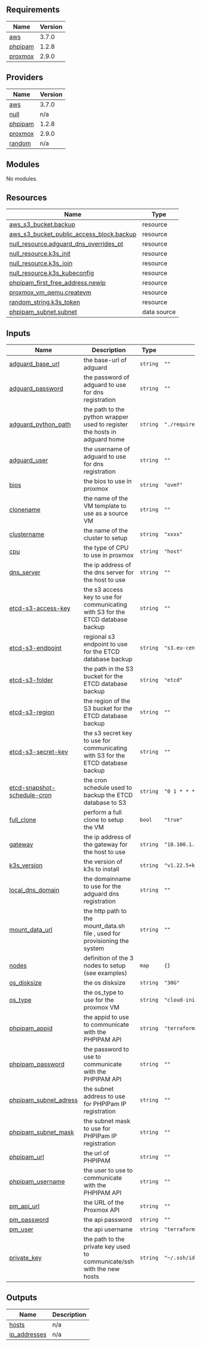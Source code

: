 ## Requirements

| Name | Version |
|------|---------|
| <a name="requirement_aws"></a> [aws](#requirement\_aws) | 3.7.0 |
| <a name="requirement_phpipam"></a> [phpipam](#requirement\_phpipam) | 1.2.8 |
| <a name="requirement_proxmox"></a> [proxmox](#requirement\_proxmox) | 2.9.0 |

## Providers

| Name | Version |
|------|---------|
| <a name="provider_aws"></a> [aws](#provider\_aws) | 3.7.0 |
| <a name="provider_null"></a> [null](#provider\_null) | n/a |
| <a name="provider_phpipam"></a> [phpipam](#provider\_phpipam) | 1.2.8 |
| <a name="provider_proxmox"></a> [proxmox](#provider\_proxmox) | 2.9.0 |
| <a name="provider_random"></a> [random](#provider\_random) | n/a |

## Modules

No modules.

## Resources

| Name | Type |
|------|------|
| [aws_s3_bucket.backup](https://registry.terraform.io/providers/hashicorp/aws/3.7.0/docs/resources/s3_bucket) | resource |
| [aws_s3_bucket_public_access_block.backup](https://registry.terraform.io/providers/hashicorp/aws/3.7.0/docs/resources/s3_bucket_public_access_block) | resource |
| [null_resource.adguard_dns_overrides_pt](https://registry.terraform.io/providers/hashicorp/null/latest/docs/resources/resource) | resource |
| [null_resource.k3s_init](https://registry.terraform.io/providers/hashicorp/null/latest/docs/resources/resource) | resource |
| [null_resource.k3s_join](https://registry.terraform.io/providers/hashicorp/null/latest/docs/resources/resource) | resource |
| [null_resource.k3s_kubeconfig](https://registry.terraform.io/providers/hashicorp/null/latest/docs/resources/resource) | resource |
| [phpipam_first_free_address.newip](https://registry.terraform.io/providers/lord-kyron/phpipam/1.2.8/docs/resources/first_free_address) | resource |
| [proxmox_vm_qemu.createvm](https://registry.terraform.io/providers/Telmate/proxmox/2.9.0/docs/resources/vm_qemu) | resource |
| [random_string.k3s_token](https://registry.terraform.io/providers/hashicorp/random/latest/docs/resources/string) | resource |
| [phpipam_subnet.subnet](https://registry.terraform.io/providers/lord-kyron/phpipam/1.2.8/docs/data-sources/subnet) | data source |

## Inputs

| Name | Description | Type | Default | Required |
|------|-------------|------|---------|:--------:|
| <a name="input_adguard_base_url"></a> [adguard\_base\_url](#input\_adguard\_base\_url) | the base-url of adguard | `string` | `""` | no |
| <a name="input_adguard_password"></a> [adguard\_password](#input\_adguard\_password) | the password of adguard to use for dns registration | `string` | `""` | no |
| <a name="input_adguard_python_path"></a> [adguard\_python\_path](#input\_adguard\_python\_path) | the path to the python wrapper used to register the hosts in adguard home | `string` | `"./requirements/manage_overrides.py"` | no |
| <a name="input_adguard_user"></a> [adguard\_user](#input\_adguard\_user) | the username of adguard to use for dns registration | `string` | `""` | no |
| <a name="input_bios"></a> [bios](#input\_bios) | the bios to use in proxmox | `string` | `"ovmf"` | no |
| <a name="input_clonename"></a> [clonename](#input\_clonename) | the name of the VM template to use as a source VM | `string` | `""` | no |
| <a name="input_clustername"></a> [clustername](#input\_clustername) | the name of the cluster to setup | `string` | `"xxxx"` | no |
| <a name="input_cpu"></a> [cpu](#input\_cpu) | the type of CPU to use in proxmox | `string` | `"host"` | no |
| <a name="input_dns_server"></a> [dns\_server](#input\_dns\_server) | the ip address of the dns server for the host to use | `string` | `""` | no |
| <a name="input_etcd-s3-access-key"></a> [etcd-s3-access-key](#input\_etcd-s3-access-key) | the s3 access key to use for communicating with S3 for the ETCD database backup | `string` | `""` | no |
| <a name="input_etcd-s3-endpoint"></a> [etcd-s3-endpoint](#input\_etcd-s3-endpoint) | regional s3 endpoint to use for the ETCD database backup | `string` | `"s3.eu-central-1.amazonaws.com"` | no |
| <a name="input_etcd-s3-folder"></a> [etcd-s3-folder](#input\_etcd-s3-folder) | the path in the S3 bucket for the ETCD database backup | `string` | `"etcd"` | no |
| <a name="input_etcd-s3-region"></a> [etcd-s3-region](#input\_etcd-s3-region) | the region of the S3 bucket for the ETCD database backup | `string` | `""` | no |
| <a name="input_etcd-s3-secret-key"></a> [etcd-s3-secret-key](#input\_etcd-s3-secret-key) | the s3 secret key to use for communicating with S3 for the ETCD database backup | `string` | `""` | no |
| <a name="input_etcd-snapshot-schedule-cron"></a> [etcd-snapshot-schedule-cron](#input\_etcd-snapshot-schedule-cron) | the cron schedule used to backup the ETCD database to S3 | `string` | `"0 1 * * *"` | no |
| <a name="input_full_clone"></a> [full\_clone](#input\_full\_clone) | perform a full clone to setup the VM | `bool` | `"true"` | no |
| <a name="input_gateway"></a> [gateway](#input\_gateway) | the ip address of the gateway for the host to use | `string` | `"10.100.1.5"` | no |
| <a name="input_k3s_version"></a> [k3s\_version](#input\_k3s\_version) | the version of k3s to install | `string` | `"v1.22.5+k3s1"` | no |
| <a name="input_local_dns_domain"></a> [local\_dns\_domain](#input\_local\_dns\_domain) | the domainname to use for the adguard dns registration | `string` | `""` | no |
| <a name="input_mount_data_url"></a> [mount\_data\_url](#input\_mount\_data\_url) | the http path to the mount\_data.sh file , used for provisioning the system | `string` | `""` | no |
| <a name="input_nodes"></a> [nodes](#input\_nodes) | definition of the 3 nodes to setup (see examples) | `map` | `{}` | no |
| <a name="input_os_disksize"></a> [os\_disksize](#input\_os\_disksize) | the os disksize | `string` | `"30G"` | no |
| <a name="input_os_type"></a> [os\_type](#input\_os\_type) | the os\_type to use for the proxmox VM | `string` | `"cloud-init"` | no |
| <a name="input_phpipam_appid"></a> [phpipam\_appid](#input\_phpipam\_appid) | the appid to use to communicate with the PHPIPAM API | `string` | `"terraform"` | no |
| <a name="input_phpipam_password"></a> [phpipam\_password](#input\_phpipam\_password) | the password to use to communicate with the PHPIPAM API | `string` | `""` | no |
| <a name="input_phpipam_subnet_adress"></a> [phpipam\_subnet\_adress](#input\_phpipam\_subnet\_adress) | the subnet address to use for PHPIPam IP registration | `string` | `""` | no |
| <a name="input_phpipam_subnet_mask"></a> [phpipam\_subnet\_mask](#input\_phpipam\_subnet\_mask) | the subnet mask to use for PHPIPam IP registration | `string` | `""` | no |
| <a name="input_phpipam_url"></a> [phpipam\_url](#input\_phpipam\_url) | the url of PHPIPAM | `string` | `""` | no |
| <a name="input_phpipam_username"></a> [phpipam\_username](#input\_phpipam\_username) | the user to use to communicate with the PHPIPAM API | `string` | `""` | no |
| <a name="input_pm_api_url"></a> [pm\_api\_url](#input\_pm\_api\_url) | the URL of the Proxmox API | `string` | `""` | no |
| <a name="input_pm_password"></a> [pm\_password](#input\_pm\_password) | the api password | `string` | `""` | no |
| <a name="input_pm_user"></a> [pm\_user](#input\_pm\_user) | the api username | `string` | `"terraform@pve"` | no |
| <a name="input_private_key"></a> [private\_key](#input\_private\_key) | the path to the private key used to communicate/ssh with the new hosts | `string` | `"~/.ssh/id_rsa"` | no |

## Outputs

| Name | Description |
|------|-------------|
| <a name="output_hosts"></a> [hosts](#output\_hosts) | n/a |
| <a name="output_ip_addresses"></a> [ip\_addresses](#output\_ip\_addresses) | n/a |
